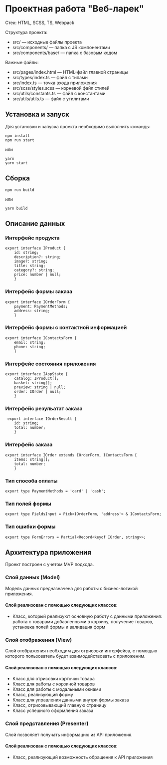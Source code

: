 # Проектная работа "Веб-ларек"

Стек: HTML, SCSS, TS, Webpack

Структура проекта:
- src/ — исходные файлы проекта
- src/components/ — папка с JS компонентами
- src/components/base/ — папка с базовым кодом

Важные файлы:
- src/pages/index.html — HTML-файл главной страницы
- src/types/index.ts — файл с типами
- src/index.ts — точка входа приложения
- src/scss/styles.scss — корневой файл стилей
- src/utils/constants.ts — файл с константами
- src/utils/utils.ts — файл с утилитами

## Установка и запуск
Для установки и запуска проекта необходимо выполнить команды

```
npm install
npm run start
```

или

```
yarn
yarn start
```
## Сборка

```
npm run build
```

или

```
yarn build
```
## Описание данных

### Интерфейс продукта
```
export interface IProduct {
    id: string;
    description?: string;
    image?: string;
    title: string;
    category?: string;
    price: number | null;
    }
```
### Интерфейс формы заказа
```
export interface IOrderForm {
    payment: PaymentMethods;
    address: string;
    }
```
### Интерфейс формы c контактной информацией
```
export interface IContactsForm {
    email: string;
    phone: string;
    }
```
### Интерфейс состояния приложения 
```
export interface IAppState {
    catalog: IProduct[];
    basket: string[];
    preview: string | null;
    order: IOrder | null;
    }
```
### Интерфейс резульатат заказа
```
 export interface IOrderResult {
    id: string;
    total: number;
    } 
```
###  Интерфейс заказа
```
export interface IOrder extends IOrderForm, IContactsForm {
    items: string[];
    total: number;
    }
```
### Тип способа оплаты
```
export type PaymentMethods = 'card' | 'cash';
```
### Тип полей формы
```
export type FieldsInput = Pick<IOrderForm, 'address'> & IContactsForm;
```
### Тип ошибки формы 
```
export type FormErrors = Partial<Record<keyof IOrder, string>>;
```
## Архитектура приложения

Проект построен с учетом MVP подхода.

### Слой данных (Model)
Модель данных предназначена для работы с бизнес-логикой приложения.

#### Слой реализован с помощью следующих классов:

- Класс, который реализуют основную работу с данными приложения:
работа с товарами добавленными в корзину, получение товаров, установка полей формы и валидация форм

### Слой отображения (View) 

Слой отображения необходим для отрисовки интерфейса, с помощью которого пользователь будет взаимодействовать с приложеним.

#### Слой реализован с помощью следующих классов:

- Класс для отрисовки карточки товара
- Класс для работы с корзиной товаров
- Класс для работы с модальными окнами
- Класс, реализующий форму
- Класс для управления данными внутри формы заказа
- Класс, отрисовывающий главную страницу
- Класс успешного оформления заказа

### Слой представления (Presenter)

Cлой позволяет получать информацию из API приложения.

#### Слой реализован с помощью следующих классов:

- Класс, реализующий возможность обращения к API приложения
